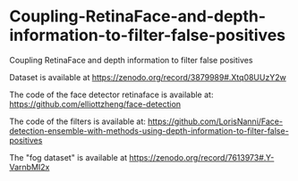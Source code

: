 # Coupling-RetinaFace-and-depth-information-to-filter-false-positives
Coupling RetinaFace and depth information to filter false positives

Dataset is available at https://zenodo.org/record/3879989#.Xtq08UUzY2w

The code of the face detector retinaface is available at: 
https://github.com/elliottzheng/face-detection

The code of the filters is available at:
https://github.com/LorisNanni/Face-detection-ensemble-with-methods-using-depth-information-to-filter-false-positives

The "fog dataset" is available at 
https://zenodo.org/record/7613973#.Y-VarnbMI2x
